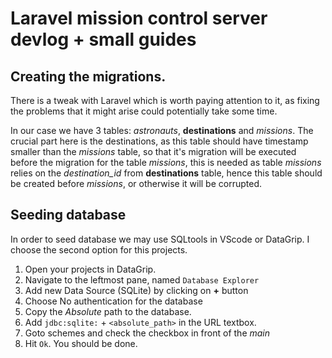# Laravel mission control server devlog + small guides


## Creating the migrations.

There is a tweak with Laravel which is worth paying attention to it, as fixing the problems that it might arise could potentially take some time.

In our case we have 3 tables: *astronauts*, **destinations** and *missions*. The crucial part here is the destinations, as this table should have timestamp smaller than the *missions* table, so that it's migration will be executed before the migration for the table *missions*, this is needed as table *missions* relies on the *destination_id* from **destinations** table, hence this table should be created before *missions*, or otherwise it will be corrupted.

## Seeding database

In order to seed database we may use SQLtools in VScode or DataGrip.
I choose the second option for this projects.

1. Open your projects in DataGrip.
2. Navigate to the leftmost pane, named `Database Explorer`
3. Add new Data Source (SQLite) by clicking on **+** button
4. Choose No authentication for the database
5. Copy the *Absolute* path to the database.
6. Add `jdbc:sqlite:` + `<absolute_path>` in the URL textbox.
7. Goto schemes and check the checkbox in front of the *main*
8. Hit `Ok`. You should be done.

